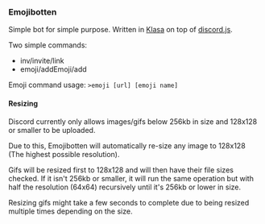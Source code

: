 ### Emojibotten

Simple bot for simple purpose. Written in [Klasa](http://klasa.js.org) on top of [discord.js](https://discord.js.org).

Two simple commands:

- inv/invite/link
- emoji/addEmoji/add

Emoji command usage: `>emoji [url] [emoji name]`

#### Resizing

Discord currently only allows images/gifs below 256kb in size and 128x128 or
smaller to be uploaded.

Due to this, Emojibotten will automatically re-size any image to 128x128 (The highest
possible resolution).

Gifs will be resized first to 128x128 and will then have their file sizes
checked. If it isn't 256kb or smaller, it will run the same operation but with
half the resolution (64x64) recursively until it's 256kb or lower in size.

Resizing gifs might take a few seconds to complete due to being resized multiple
times depending on the size.
